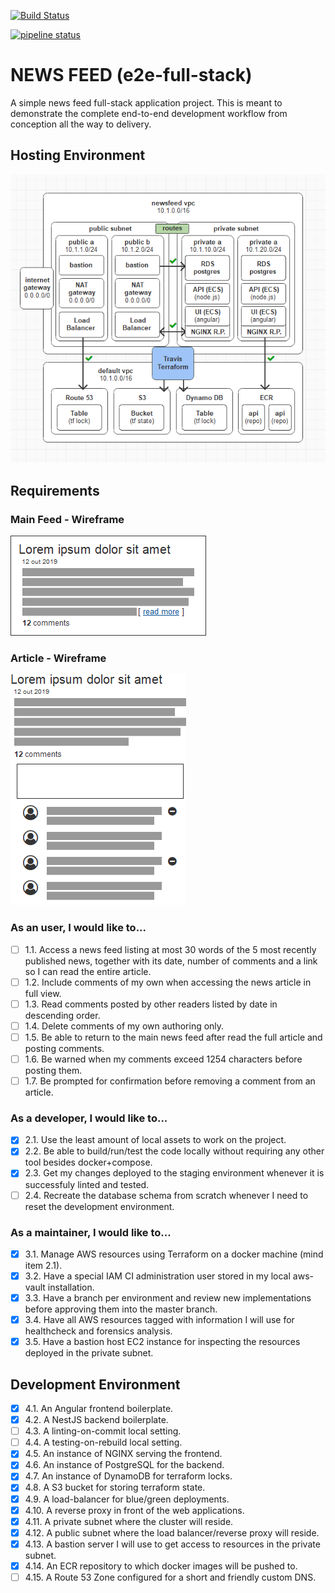 [![Build Status](https://travis-ci.org/claudiocidade/newsfeed.svg?branch=master)](https://travis-ci.org/claudiocidade/newsfeed)

[![pipeline status](https://gitlab.com/claudiocidade/newsfeed/badges/master/pipeline.svg)](https://gitlab.com/claudiocidade/newsfeed/-/commits/master)

# NEWS FEED (e2e-full-stack)
A simple news feed full-stack application project. This is meant to demonstrate the complete end-to-end development workflow from conception all the way to delivery.

## Hosting Environment
  <img src="docs/3.AWS.png" alt="Hosting Environment"/>

## Requirements

### Main Feed - Wireframe
<img src="docs/1.Feed.png" alt="Main Feed"/>

### Article - Wireframe
<img src="docs/2.Article.png" alt="Article"/>

### As an user, I would like to...
- [ ] 1.1. Access a news feed listing at most 30 words of the 5 most recently published news, together with its date, number of comments and a link so I can read the entire article.
- [ ] 1.2. Include comments of my own when accessing the news article in full view.
- [ ] 1.3. Read comments posted by other readers listed by date in descending order.
- [ ] 1.4. Delete comments of my own authoring only.
- [ ] 1.5. Be able to return to the main news feed after read the full article and posting comments.
- [ ] 1.6. Be warned when my comments exceed 1254 characters before posting them.
- [ ] 1.7. Be prompted for confirmation before removing a comment from an article.

### As a developer, I would like to...
- [x] 2.1. Use the least amount of local assets to work on the project.
- [x] 2.2. Be able to build/run/test the code locally without requiring any other tool besides docker+compose.  
- [x] 2.3. Get my changes deployed to the staging environment whenever it is successfuly linted and tested.
- [ ] 2.4. Recreate the database schema from scratch whenever I need to reset the development environment.

### As a maintainer, I would like to...
- [x] 3.1. Manage AWS resources using Terraform on a docker machine (mind item 2.1).
- [x] 3.2. Have a special IAM CI administration user stored in my local aws-vault installation.
- [x] 3.3. Have a branch per environment and review new implementations before approving them into the master branch.
- [x] 3.4. Have all AWS resources tagged with information I will use for healthcheck and forensics analysis.
- [x] 3.5. Have a bastion host EC2 instance for inspecting the resources deployed in the private subnet.

## Development Environment
- [x] 4.1. An Angular frontend boilerplate.
- [x] 4.2. A NestJS backend boilerplate.
- [ ] 4.3. A linting-on-commit local setting. 
- [ ] 4.4. A testing-on-rebuild local setting.
- [x] 4.5. An instance of NGINX serving the frontend.
- [x] 4.6. An instance of PostgreSQL for the backend.
- [x] 4.7. An instance of DynamoDB for terraform locks.
- [x] 4.8. A S3 bucket for storing terraform state.
- [x] 4.9. A load-balancer for blue/green deployments.
- [x] 4.10. A reverse proxy in front of the web applications.
- [x] 4.11. A private subnet where the cluster will reside.
- [x] 4.12. A public subnet where the load balancer/reverse proxy will reside.
- [x] 4.13. A bastion server I will use to get access to resources in the private subnet.
- [x] 4.14. An ECR repository to which docker images will be pushed to.
- [ ] 4.15. A Route 53 Zone configured for a short and friendly custom DNS.
